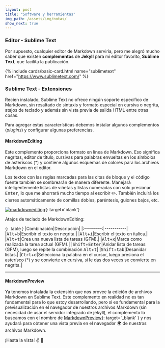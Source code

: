 ```yaml
---
layout: post
title: "Software y herramientas"
img_path: /assets/img/notas/
show_next: true
---
```



### Editor -  Sublime Text

Por supuesto, cualquier editor de Markdown serviría, pero me alegró mucho saber que existen **complementos** de **Jekyll** para mi editor favorito, **Sublime Text**, que facilita la publicación.

{% include cards/basic-card.html name="sublimetext" href="https://www.sublimetext.com/" %}

### Sublime Text - Extensiones

Recien instalado, Sublime Text no ofrece ningún soporte específico de Markdown, sin resaltado de sintaxis y formato especial en cursiva o negrita, atajos de teclado y además sin vista previa de salida HTML entre otras cosas.

Para agregar estas características debemos instalar algunos complementos (*plugins*) y configurar algunas preferencias.

#### MarkdownEditing

Este complemento proporciona formato en línea de Markdown. Eso significa negritas, editor de título, cursivas para palabras envueltas en los simbolos de asteriscos (\*) y contiene algunos esquemas de colores para los archivos Markdown en el editor. 

Los textos con las reglas marcadas para las citas de bloque y el código fuente también se sombrearán de manera diferente. Manejará inteligentemente listas de viñetas y listas numeradas con solo presionar <kbd>Enter</kbd>, lo que me ahorrará mucho tiempo al escribir :pencil2:. También incluirá los cierres automáticamente de comillas dobles, paréntesis, guiones bajos, etc.

[![markdownediting](https://packagecontrol.io/readmes/img/7a03e1296598e9d0e7e46fbc4793e5ec75c5188e.png)](https://packagecontrol.io/packages/MarkdownEditing){: target='blank'}

Atajos de teclado de MarkdownEditing:

{: .table }
|Combinación|Descripción|
|:---------:|-----------|
|<kbd>Alt</kbd>+<kbd>b</kbd>|Escribir el texto en negrita.|
|<kbd>Alt</kbd>+<kbd>i</kbd>|Escribir el texto en italica.|
|<kbd>Alt</kbd>+<kbd>t</kbd>|Crea una nueva lista de tareas (GFM).|
|<kbd>Alt</kbd>+<kbd>x</kbd>|Marca como realizada la tarea actual (GFM).|
|<kbd>Shift</kbd>+<kbd>Enter</kbd>|Anidar lista de tareas (GFM), luego se repite la combinación <kbd>Alt</kbd>+<kbd>t</kbd>|
|<kbd>Shift</kbd>+<kbd>tab</kbd>|Desanidar listas.|
|<kbd>Ctrl</kbd>+<kbd>d</kbd>|Selecciona la palabra en el cursor, luego presiona el asterísco (\*) y se convierte en cursiva, si le das dos veces se convierte en negrita.|

---

#### MarkdownPreview

Ya tenemos instalada la extensión que nos provee la edición de archivos Markdown en Sublime Text. Este complemento en realidad no es tan fundamental para lo que estoy desarrollando, pero si es fundamental para la previsualización en el navegador de nuestros archivos Markdown (sin necesidad de usar el servidor integrado de jekyll), el complemento lo buscamos con el nombre de [MarkdownPreview](https://packagecontrol.io/packages/MarkdownPreview){: target='_blank' } y nos ayudará para obtener una vista previa en el navegador :earth_africa: de nuestros archivos Markdown.

¡Hasta la vista! :v: :wave: